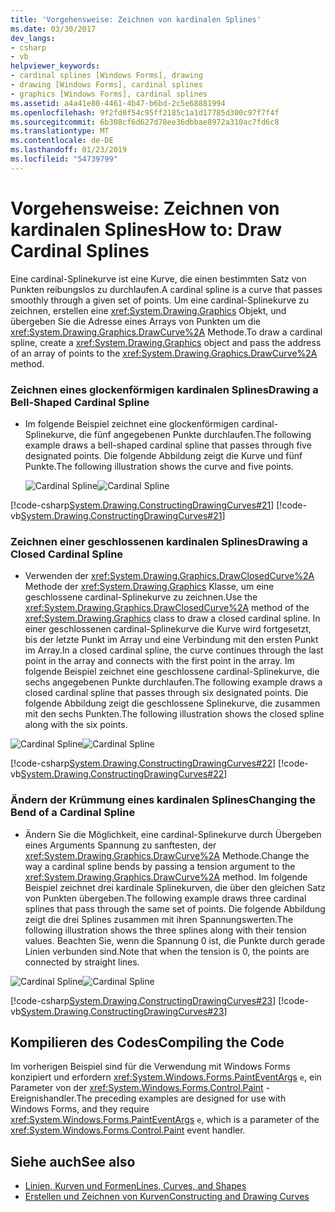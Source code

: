 ```yaml
---
title: 'Vorgehensweise: Zeichnen von kardinalen Splines'
ms.date: 03/30/2017
dev_langs:
- csharp
- vb
helpviewer_keywords:
- cardinal splines [Windows Forms], drawing
- drawing [Windows Forms], cardinal splines
- graphics [Windows Forms], cardinal splines
ms.assetid: a4a41e80-4461-4b47-b6bd-2c5e68881994
ms.openlocfilehash: 9f2fd0f54c95ff2185c1a1d17785d300c97f7f4f
ms.sourcegitcommit: 6b308cf6d627d78ee36dbbae8972a310ac7fd6c8
ms.translationtype: MT
ms.contentlocale: de-DE
ms.lasthandoff: 01/23/2019
ms.locfileid: "54739799"
---
```

# <a name="how-to-draw-cardinal-splines"></a><span data-ttu-id="3c86c-102">Vorgehensweise: Zeichnen von kardinalen Splines</span><span class="sxs-lookup"><span data-stu-id="3c86c-102">How to: Draw Cardinal Splines</span></span>
<span data-ttu-id="3c86c-103">Eine cardinal-Splinekurve ist eine Kurve, die einen bestimmten Satz von Punkten reibungslos zu durchlaufen.</span><span class="sxs-lookup"><span data-stu-id="3c86c-103">A cardinal spline is a curve that passes smoothly through a given set of points.</span></span> <span data-ttu-id="3c86c-104">Um eine cardinal-Splinekurve zu zeichnen, erstellen eine <xref:System.Drawing.Graphics> Objekt, und übergeben Sie die Adresse eines Arrays von Punkten um die <xref:System.Drawing.Graphics.DrawCurve%2A> Methode.</span><span class="sxs-lookup"><span data-stu-id="3c86c-104">To draw a cardinal spline, create a <xref:System.Drawing.Graphics> object and pass the address of an array of points to the <xref:System.Drawing.Graphics.DrawCurve%2A> method.</span></span>  
  
### <a name="drawing-a-bell-shaped-cardinal-spline"></a><span data-ttu-id="3c86c-105">Zeichnen eines glockenförmigen kardinalen Splines</span><span class="sxs-lookup"><span data-stu-id="3c86c-105">Drawing a Bell-Shaped Cardinal Spline</span></span>  
  
-   <span data-ttu-id="3c86c-106">Im folgende Beispiel zeichnet eine glockenförmigen cardinal-Splinekurve, die fünf angegebenen Punkte durchlaufen.</span><span class="sxs-lookup"><span data-stu-id="3c86c-106">The following example draws a bell-shaped cardinal spline that passes through five designated points.</span></span> <span data-ttu-id="3c86c-107">Die folgende Abbildung zeigt die Kurve und fünf Punkte.</span><span class="sxs-lookup"><span data-stu-id="3c86c-107">The following illustration shows the curve and five points.</span></span>  
  
     <span data-ttu-id="3c86c-108">![Cardinal Spline](../../../../docs/framework/winforms/advanced/media/cardinalspline1.png "CardinalSpline1")</span><span class="sxs-lookup"><span data-stu-id="3c86c-108">![Cardinal Spline](../../../../docs/framework/winforms/advanced/media/cardinalspline1.png "CardinalSpline1")</span></span>  
  
 [!code-csharp[System.Drawing.ConstructingDrawingCurves#21](../../../../samples/snippets/csharp/VS_Snippets_Winforms/System.Drawing.ConstructingDrawingCurves/CS/Class1.cs#21)]
 [!code-vb[System.Drawing.ConstructingDrawingCurves#21](../../../../samples/snippets/visualbasic/VS_Snippets_Winforms/System.Drawing.ConstructingDrawingCurves/VB/Class1.vb#21)]  
  
### <a name="drawing-a-closed-cardinal-spline"></a><span data-ttu-id="3c86c-109">Zeichnen einer geschlossenen kardinalen Splines</span><span class="sxs-lookup"><span data-stu-id="3c86c-109">Drawing a Closed Cardinal Spline</span></span>  
  
-   <span data-ttu-id="3c86c-110">Verwenden der <xref:System.Drawing.Graphics.DrawClosedCurve%2A> Methode der <xref:System.Drawing.Graphics> Klasse, um eine geschlossene cardinal-Splinekurve zu zeichnen.</span><span class="sxs-lookup"><span data-stu-id="3c86c-110">Use the <xref:System.Drawing.Graphics.DrawClosedCurve%2A> method of the <xref:System.Drawing.Graphics> class to draw a closed cardinal spline.</span></span> <span data-ttu-id="3c86c-111">In einer geschlossenen cardinal-Splinekurve die Kurve wird fortgesetzt, bis der letzte Punkt im Array und eine Verbindung mit den ersten Punkt im Array.</span><span class="sxs-lookup"><span data-stu-id="3c86c-111">In a closed cardinal spline, the curve continues through the last point in the array and connects with the first point in the array.</span></span> <span data-ttu-id="3c86c-112">Im folgende Beispiel zeichnet eine geschlossene cardinal-Splinekurve, die sechs angegebenen Punkte durchlaufen.</span><span class="sxs-lookup"><span data-stu-id="3c86c-112">The following example draws a closed cardinal spline that passes through six designated points.</span></span> <span data-ttu-id="3c86c-113">Die folgende Abbildung zeigt die geschlossene Splinekurve, die zusammen mit den sechs Punkten.</span><span class="sxs-lookup"><span data-stu-id="3c86c-113">The following illustration shows the closed spline along with the six points.</span></span>  
  
 <span data-ttu-id="3c86c-114">![Cardinal Spline](../../../../docs/framework/winforms/advanced/media/cardinalspline1a.png "CardinalSpline1A")</span><span class="sxs-lookup"><span data-stu-id="3c86c-114">![Cardinal Spline](../../../../docs/framework/winforms/advanced/media/cardinalspline1a.png "CardinalSpline1A")</span></span>  
  
 [!code-csharp[System.Drawing.ConstructingDrawingCurves#22](../../../../samples/snippets/csharp/VS_Snippets_Winforms/System.Drawing.ConstructingDrawingCurves/CS/Class1.cs#22)]
 [!code-vb[System.Drawing.ConstructingDrawingCurves#22](../../../../samples/snippets/visualbasic/VS_Snippets_Winforms/System.Drawing.ConstructingDrawingCurves/VB/Class1.vb#22)]  
  
### <a name="changing-the-bend-of-a-cardinal-spline"></a><span data-ttu-id="3c86c-115">Ändern der Krümmung eines kardinalen Splines</span><span class="sxs-lookup"><span data-stu-id="3c86c-115">Changing the Bend of a Cardinal Spline</span></span>  
  
-   <span data-ttu-id="3c86c-116">Ändern Sie die Möglichkeit, eine cardinal-Splinekurve durch Übergeben eines Arguments Spannung zu sanftesten, der <xref:System.Drawing.Graphics.DrawCurve%2A> Methode.</span><span class="sxs-lookup"><span data-stu-id="3c86c-116">Change the way a cardinal spline bends by passing a tension argument to the <xref:System.Drawing.Graphics.DrawCurve%2A> method.</span></span> <span data-ttu-id="3c86c-117">Im folgende Beispiel zeichnet drei kardinale Splinekurven, die über den gleichen Satz von Punkten übergeben.</span><span class="sxs-lookup"><span data-stu-id="3c86c-117">The following example draws three cardinal splines that pass through the same set of points.</span></span> <span data-ttu-id="3c86c-118">Die folgende Abbildung zeigt die drei Splines zusammen mit ihren Spannungswerten.</span><span class="sxs-lookup"><span data-stu-id="3c86c-118">The following illustration shows the three splines along with their tension values.</span></span> <span data-ttu-id="3c86c-119">Beachten Sie, wenn die Spannung 0 ist, die Punkte durch gerade Linien verbunden sind.</span><span class="sxs-lookup"><span data-stu-id="3c86c-119">Note that when the tension is 0, the points are connected by straight lines.</span></span>  
  
 <span data-ttu-id="3c86c-120">![Cardinal Spline](../../../../docs/framework/winforms/advanced/media/cardinalspline2.png "CardinalSpline2")</span><span class="sxs-lookup"><span data-stu-id="3c86c-120">![Cardinal Spline](../../../../docs/framework/winforms/advanced/media/cardinalspline2.png "CardinalSpline2")</span></span>  
  
 [!code-csharp[System.Drawing.ConstructingDrawingCurves#23](../../../../samples/snippets/csharp/VS_Snippets_Winforms/System.Drawing.ConstructingDrawingCurves/CS/Class1.cs#23)]
 [!code-vb[System.Drawing.ConstructingDrawingCurves#23](../../../../samples/snippets/visualbasic/VS_Snippets_Winforms/System.Drawing.ConstructingDrawingCurves/VB/Class1.vb#23)]  
  
## <a name="compiling-the-code"></a><span data-ttu-id="3c86c-121">Kompilieren des Codes</span><span class="sxs-lookup"><span data-stu-id="3c86c-121">Compiling the Code</span></span>  
 <span data-ttu-id="3c86c-122">Im vorherigen Beispiel sind für die Verwendung mit Windows Forms konzipiert und erfordern <xref:System.Windows.Forms.PaintEventArgs> `e`, ein Parameter von der <xref:System.Windows.Forms.Control.Paint> -Ereignishandler.</span><span class="sxs-lookup"><span data-stu-id="3c86c-122">The preceding examples are designed for use with Windows Forms, and they require <xref:System.Windows.Forms.PaintEventArgs> `e`, which is a parameter of the <xref:System.Windows.Forms.Control.Paint> event handler.</span></span>  
  
## <a name="see-also"></a><span data-ttu-id="3c86c-123">Siehe auch</span><span class="sxs-lookup"><span data-stu-id="3c86c-123">See also</span></span>
- [<span data-ttu-id="3c86c-124">Linien, Kurven und Formen</span><span class="sxs-lookup"><span data-stu-id="3c86c-124">Lines, Curves, and Shapes</span></span>](../../../../docs/framework/winforms/advanced/lines-curves-and-shapes.md)
- [<span data-ttu-id="3c86c-125">Erstellen und Zeichnen von Kurven</span><span class="sxs-lookup"><span data-stu-id="3c86c-125">Constructing and Drawing Curves</span></span>](../../../../docs/framework/winforms/advanced/constructing-and-drawing-curves.md)

